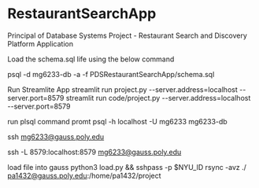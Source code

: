 # RestaurantSearchApp
Principal of Database Systems Project - Restaurant Search and Discovery Platform Application


Load the schema.sql life using the below command 

psql -d mg6233-db -a -f PDSRestaurantSearchApp/schema.sql

Run Streamlite App 
streamlit run project.py --server.address=localhost --server.port=8579
streamlit run code/project.py --server.address=localhost --server.port=8579

run plsql command promt 
psql -h localhost -U mg6233 mg6233-db

ssh mg6233@gauss.poly.edu 

ssh -L 8579:localhost:8579 mg6233@gauss.poly.edu

load file into gauss
python3 load.py && sshpass -p $NYU_ID rsync -avz ./ pa1432@gauss.poly.edu:/home/pa1432/project